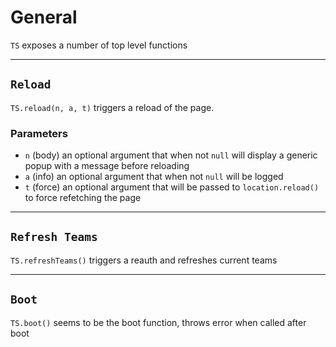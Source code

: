 # General

`TS` exposes a number of top level functions

---
## `Reload`

`TS.reload(n, a, t)` triggers a reload of the page.

### Parameters

* `n` (body) an optional argument that when not `null` will display a generic popup with a message before reloading
* `a` (info) an optional argument that when not `null` will be logged
* `t` (force) an optional argument that will be passed to `location.reload()` to force refetching the page

---
## `Refresh Teams`

`TS.refreshTeams()` triggers a reauth and refreshes current teams

---
## `Boot`

`TS.boot()` seems to be the boot function, throws error when called after boot